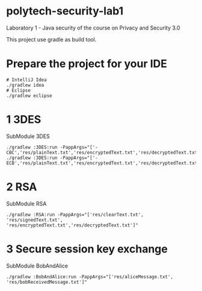 # polytech-security-lab1
Laboratory 1 - Java security of the course on Privacy and Security 3.0

This project use gradle as build tool.

# Prepare the project for your IDE
```
# IntelliJ Idea
./gradlew idea
# Eclipse
./gradlew eclipse

```

# 1 3DES

SubModule 3DES
```
./gradlew :3DES:run -PappArgs="['-CBC','res/plainText.txt','res/encryptedText.txt','res/decryptedText.txt']"
./gradlew :3DES:run -PappArgs="['-ECB','res/plainText.txt','res/encryptedText.txt','res/decryptedText.txt']"
```

# 2 RSA
SubModule RSA
```
./gradlew :RSA:run -PappArgs="['res/clearText.txt', 'res/signedText.txt', 'res/encryptedText.txt','res/decryptedText.txt']"
```
# 3 Secure session key exchange 
SubModule BobAndAlice
```
./gradlew :BobAndAlice:run -PappArgs="['res/aliceMessage.txt', 'res/bobReceivedMessage.txt']"
```
